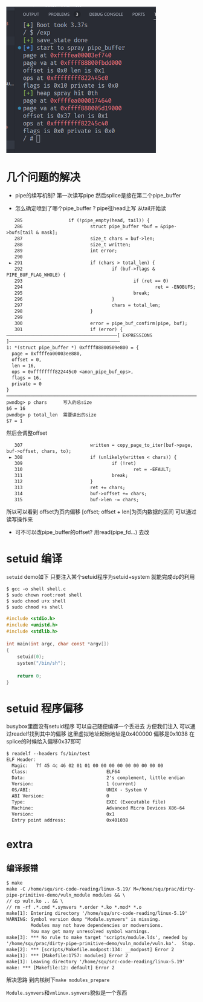 ![成功结果](assets/success.png)



# 几个问题的解决
- pipe的续写机制?
第一次读写pipe 然后splice是接在第二个pipe_buffer

- 怎么确定喷到了哪个pipe_buffer ?
pipe往head上写 从tail开始读
```
   285                 if (!pipe_empty(head, tail)) {
   286                         struct pipe_buffer *buf = &pipe->bufs[tail & mask];
   287                         size_t chars = buf->len;
   288                         size_t written;
   289                         int error;
   290 
 ► 291                         if (chars > total_len) {
   292                                 if (buf->flags & PIPE_BUF_FLAG_WHOLE) {
   293                                         if (ret == 0)
   294                                                 ret = -ENOBUFS;
   295                                         break;
   296                                 }
   297                                 chars = total_len;
   298                         }
   299 
   300                         error = pipe_buf_confirm(pipe, buf);
   301                         if (error) {
─────────────────────────────────────────[ EXPRESSIONS ]─────────────────────────────────────────
1: *(struct pipe_buffer *) 0xffff88800509e800 = {
  page = 0xffffea00003ee880,
  offset = 0,
  len = 16,
  ops = 0xffffffff822445c0 <anon_pipe_buf_ops>,
  flags = 16,
  private = 0
}
─────────────────────────────────────────────────────────────────────────────────────────────────
pwndbg> p chars      写入的总size
$6 = 16
pwndbg> p total_len  需要读出的size
$7 = 1
```

然后会调整offset
```
   307                         written = copy_page_to_iter(buf->page, buf->offset, chars, to);
 ► 308                         if (unlikely(written < chars)) {
   309                                 if (!ret)
   310                                         ret = -EFAULT;
   311                                 break;
   312                         }
   313                         ret += chars;
   314                         buf->offset += chars;
   315                         buf->len -= chars;
```
所以可以看到 offset为页内偏移 [offset; offset + len]为页内数据的区间
可以通过读写操作来 


- 可不可以改pipe_buffer的offset?
用read(pipe_fd...) 去改

# setuid 编译

`setuid` demo如下 只要注入某个setuid程序为setuid+system 就能完成dp的利用
```shell
$ gcc -o shell shell.c
$ sudo chown root:root shell
$ sudo chmod u+x shell      
$ sudo chmod +s shell 
```

```c
#include <stdio.h>
#include <unistd.h>
#include <stdlib.h>

int main(int argc, char const *argv[])
{
    setuid(0);
    system("/bin/sh");

    return 0;
}
```

# setuid 程序偏移

busybox里面没有setuid程序 可以自己随便编译一个丢进去 方便我们注入
可以通过readelf找到其中的偏移
这里虚拟地址起始地址是0x400000 偏移是0x1038 在splice的时候给入偏移0x37即可
```shell
$ readelf --headers fs/bin/test
ELF Header:
  Magic:   7f 45 4c 46 02 01 01 00 00 00 00 00 00 00 00 00 
  Class:                             ELF64
  Data:                              2's complement, little endian
  Version:                           1 (current)
  OS/ABI:                            UNIX - System V
  ABI Version:                       0
  Type:                              EXEC (Executable file)
  Machine:                           Advanced Micro Devices X86-64
  Version:                           0x1
  Entry point address:               0x401038
```


# extra

## 编译报错

```
$ make 
make -C /home/squ/src-code-reading/linux-5.19/ M=/home/squ/prac/dirty-pipe-primitive-demo/vuln_module modules && \
// cp vuln.ko .. && \
// rm -rf .*.cmd *.symvers *.order *.ko *.mod* *.o
make[1]: Entering directory '/home/squ/src-code-reading/linux-5.19'
WARNING: Symbol version dump "Module.symvers" is missing.
         Modules may not have dependencies or modversions.
         You may get many unresolved symbol warnings.
make[3]: *** No rule to make target 'scripts/module.lds', needed by '/home/squ/prac/dirty-pipe-primitive-demo/vuln_module/vuln.ko'.  Stop.
make[2]: *** [scripts/Makefile.modpost:134: __modpost] Error 2
make[1]: *** [Makefile:1757: modules] Error 2
make[1]: Leaving directory '/home/squ/src-code-reading/linux-5.19'
make: *** [Makefile:12: default] Error 2
```

解决思路 到内核树下`make modules_prepare`

`Module.symvers`和`vmlinux.symvers`貌似是一个东西